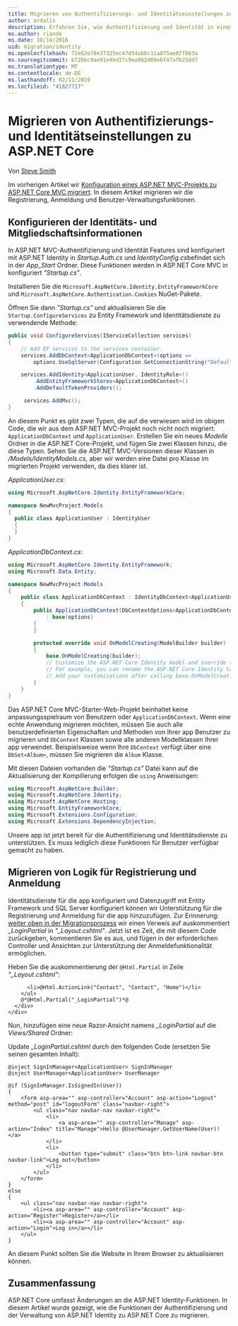 ```yaml
---
title: Migrieren von Authentifizierungs- und Identitätseinstellungen zu ASP.NET Core
author: ardalis
description: Erfahren Sie, wie Authentifizierung und Identität in einem ASP.NET MVC-Projekt zu einem ASP.NET Core MVC-Projekt zu migrieren.
ms.author: riande
ms.date: 10/14/2016
uid: migration/identity
ms.openlocfilehash: 72e62e78e37325ec47d54abbc11a875ae87fb63a
ms.sourcegitcommit: b72bbc9ae91e4bd37c9ea9b2d09ebf47afb25dd7
ms.translationtype: MT
ms.contentlocale: de-DE
ms.lasthandoff: 02/11/2019
ms.locfileid: "41827717"
---
```

# <a name="migrate-authentication-and-identity-to-aspnet-core"></a>Migrieren von Authentifizierungs- und Identitätseinstellungen zu ASP.NET Core

Von [Steve Smith](https://ardalis.com/)

Im vorherigen Artikel wir [Konfiguration eines ASP.NET MVC-Projekts zu ASP.NET Core MVC migriert](xref:migration/configuration). In diesem Artikel migrieren wir die Registrierung, Anmeldung und Benutzer-Verwaltungsfunktionen.

## <a name="configure-identity-and-membership"></a>Konfigurieren der Identitäts- und Mitgliedschaftsinformationen

In ASP.NET MVC-Authentifizierung und Identität Features sind konfiguriert mit ASP.NET Identity in *Startup.Auth.cs* und *IdentityConfig.cs*befindet sich in der *App_Start* Ordner. Diese Funktionen werden in ASP.NET Core MVC in konfiguriert *"Startup.cs"*.

Installieren Sie die `Microsoft.AspNetCore.Identity.EntityFrameworkCore` und `Microsoft.AspNetCore.Authentication.Cookies` NuGet-Pakete.

Öffnen Sie dann *"Startup.cs"* und aktualisieren Sie die `Startup.ConfigureServices` zu Entity Framework und Identitätsdienste zu verwendende Methode:

```csharp
public void ConfigureServices(IServiceCollection services)
{
    // Add EF services to the services container.
    services.AddDbContext<ApplicationDbContext>(options =>
        options.UseSqlServer(Configuration.GetConnectionString("DefaultConnection")));

    services.AddIdentity<ApplicationUser, IdentityRole>()
        .AddEntityFrameworkStores<ApplicationDbContext>()
        .AddDefaultTokenProviders();

     services.AddMvc();
}
```

An diesem Punkt es gibt zwei Typen, die auf die verwiesen wird im obigen Code, die wir aus dem ASP.NET MVC-Projekt noch nicht noch migriert: `ApplicationDbContext` und `ApplicationUser`. Erstellen Sie ein neues *Modelle* Ordner in die ASP.NET Core-Projekt, und fügen Sie zwei Klassen hinzu, die diese Typen. Sehen Sie die ASP.NET MVC-Versionen dieser Klassen in */Models/IdentityModels.cs*, aber wir werden eine Datei pro Klasse im migrierten Projekt verwenden, da dies klarer ist.

*ApplicationUser.cs*:

```csharp
using Microsoft.AspNetCore.Identity.EntityFrameworkCore;

namespace NewMvcProject.Models
{
  public class ApplicationUser : IdentityUser
  {
  }
}
```

*ApplicationDbContext.cs*:

```csharp
using Microsoft.AspNetCore.Identity.EntityFramework;
using Microsoft.Data.Entity;

namespace NewMvcProject.Models
{
    public class ApplicationDbContext : IdentityDbContext<ApplicationUser>
    {
        public ApplicationDbContext(DbContextOptions<ApplicationDbContext> options)
            : base(options)
        {
        }

        protected override void OnModelCreating(ModelBuilder builder)
        {
            base.OnModelCreating(builder);
            // Customize the ASP.NET Core Identity model and override the defaults if needed.
            // For example, you can rename the ASP.NET Core Identity table names and more.
            // Add your customizations after calling base.OnModelCreating(builder);
        }
    }
}
```

Das ASP.NET Core MVC-Starter-Web-Projekt beinhaltet keine anpassungsspielraum von Benutzern oder `ApplicationDbContext`. Wenn eine echte Anwendung migrieren möchten, müssen Sie auch alle benutzerdefinierten Eigenschaften und Methoden von Ihrer app Benutzer zu migrieren und `DbContext` Klassen sowie alle anderen Modellklassen Ihrer app verwendet. Beispielsweise wenn Ihre `DbContext` verfügt über eine `DbSet<Album>`, müssen Sie migrieren die `Album` Klasse.

Mit diesen Dateien vorhanden die *"Startup.cs"* Datei kann auf die Aktualisierung der Kompilierung erfolgen die `using` Anweisungen:

```csharp
using Microsoft.AspNetCore.Builder;
using Microsoft.AspNetCore.Identity;
using Microsoft.AspNetCore.Hosting;
using Microsoft.EntityFrameworkCore;
using Microsoft.Extensions.Configuration;
using Microsoft.Extensions.DependencyInjection;
```

Unsere app ist jetzt bereit für die Authentifizierung und Identitätsdienste zu unterstützen. Es muss lediglich diese Funktionen für Benutzer verfügbar gemacht zu haben.

## <a name="migrate-registration-and-login-logic"></a>Migrieren von Logik für Registrierung und Anmeldung

Identitätsdienste für die app konfiguriert und Datenzugriff mit Entity Framework und SQL Server konfiguriert können wir Unterstützung für die Registrierung und Anmeldung für die app hinzuzufügen. Zur Erinnerung: [weiter oben in der Migrationsprozess](xref:migration/mvc#migrate-the-layout-file) wir einen Verweis auf auskommentiert *_LoginPartial* in *"_Layout.cshtml"*. Jetzt ist es Zeit, die mit diesem Code zurückgeben, kommentieren Sie es aus, und fügen in der erforderlichen Controller und Ansichten zur Unterstützung der Anmeldefunktionalität ermöglichen.

Heben Sie die auskommentierung der `@Html.Partial` in Zeile *"_Layout.cshtml"*:

```cshtml
      <li>@Html.ActionLink("Contact", "Contact", "Home")</li>
    </ul>
    @*@Html.Partial("_LoginPartial")*@
  </div>
</div>
```

Nun, hinzufügen eine neue Razor-Ansicht namens *_LoginPartial* auf die *Views/Shared* Ordner:

Update *_LoginPartial.cshtml* durch den folgenden Code (ersetzen Sie seinen gesamten Inhalt):

```cshtml
@inject SignInManager<ApplicationUser> SignInManager
@inject UserManager<ApplicationUser> UserManager

@if (SignInManager.IsSignedIn(User))
{
    <form asp-area="" asp-controller="Account" asp-action="Logout" method="post" id="logoutForm" class="navbar-right">
        <ul class="nav navbar-nav navbar-right">
            <li>
                <a asp-area="" asp-controller="Manage" asp-action="Index" title="Manage">Hello @UserManager.GetUserName(User)!</a>
            </li>
            <li>
                <button type="submit" class="btn btn-link navbar-btn navbar-link">Log out</button>
            </li>
        </ul>
    </form>
}
else
{
    <ul class="nav navbar-nav navbar-right">
        <li><a asp-area="" asp-controller="Account" asp-action="Register">Register</a></li>
        <li><a asp-area="" asp-controller="Account" asp-action="Login">Log in</a></li>
    </ul>
}
```

An diesem Punkt sollten Sie die Website in Ihrem Browser zu aktualisieren können.

## <a name="summary"></a>Zusammenfassung

ASP.NET Core umfasst Änderungen an die ASP.NET Identity-Funktionen. In diesem Artikel wurde gezeigt, wie die Funktionen der Authentifizierung und der Verwaltung von ASP.NET Identity zu ASP.NET Core zu migrieren.
